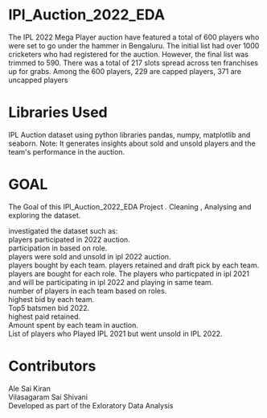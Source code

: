 # IPl_Auction_2022_EDA
 
The IPL 2022 Mega Player auction have featured a total of 600 players who were set to go under the hammer in Bengaluru. The initial list had over 1000 cricketers who had registered for the auction. However, the final list was trimmed to 590. There was a total of 217 slots spread across ten franchises up for grabs. Among the 600 players, 229 are capped players, 371 are uncapped players

# Libraries Used
IPL Auction dataset using python libraries pandas, numpy, matplotlib and seaborn.
Note: It generates insights about sold and unsold players and the team's performance in the auction.

# GOAL
The Goal of this IPl_Auction_2022_EDA Project . Cleaning , Analysing and exploring the dataset.

investigated the dataset such as:  
players participated in 2022 auction.  
participation in based on role.   
players were sold and unsold in ipl 2022 auction.   
players bought by each team. 
players retained and draft pick by each team. 
players are bought for each role. 
The players who particpated in ipl 2021 and will be participating in ipl 2022 and playing in same team.   
number of players in each team based on roles.  
highest bid by each team.  
Top5 batsmen bid 2022.  
highest paid retained.  
Amount spent by each team in auction.  
List of players who Played IPL 2021 but went unsold in IPL 2022.  



# Contributors
Ale Sai Kiran                   
Vilasagaram Sai Shivani  
Developed as part of the Exloratory Data Analysis  
